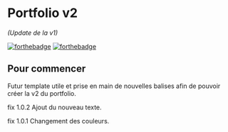 # Portfolio v2
_(Update de la v1)_

[![forthebadge](http://forthebadge.com/images/badges/built-with-love.svg)](http://forthebadge.com)  [![forthebadge](http://forthebadge.com/images/badges/powered-by-electricity.svg)](http://forthebadge.com)


## Pour commencer

Futur template utile et prise en main de nouvelles balises afin de pouvoir créer la v2 du portfolio.








fix 1.0.2
Ajout du nouveau texte.


fix 1.0.1
Changement des couleurs.
